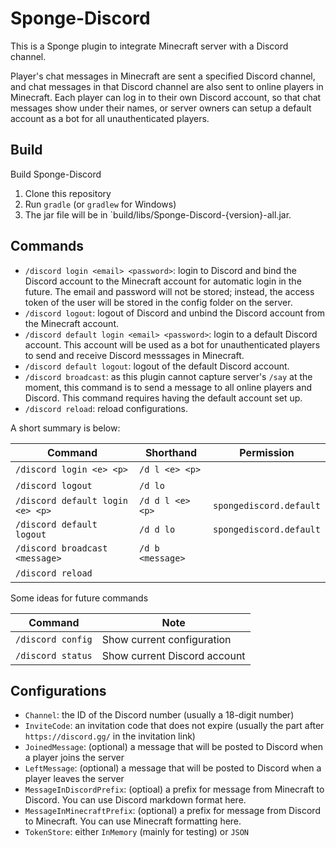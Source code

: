 # Sponge-Discord
This is a Sponge plugin to integrate Minecraft server with a Discord channel.

Player's chat messages in Minecraft are sent a specified Discord channel, and chat messages in that Discord channel are also sent to online players in Minecraft.
Each player can log in to their own Discord account, so that chat messages show under their names, or server owners can setup a default account as a bot for all unauthenticated players.

## Build

Build Sponge-Discord
1. Clone this repository
1. Run `gradle` (or `gradlew` for Windows)
1. The jar file will be in `build/libs/Sponge-Discord-{version}-all.jar.

## Commands

- `/discord login <email> <password>`: login to Discord and bind the Discord account to the Minecraft account for automatic login in the future. The email and password will not be stored; instead, the access token of the user will be stored in the config folder on the server.
- `/discord logout`: logout of Discord and unbind the Discord account from the Minecraft account. 
- `/discord default login <email> <password>`: login to a default Discord account. This account will be used as a bot for unauthenticated players to send and receive Discord messsages in Minecraft.
- `/discord default logout`: logout of the default Discord account.
- `/discord broadcast`: as this plugin cannot capture server's `/say` at the moment, this command is to send a message to all online players and Discord. This command requires having the default account set up.  
- `/discord reload`: reload configurations.

A short summary is below:

| Command | Shorthand | Permission |
|---------|-----------|------------|
| `/discord login <e> <p>` | `/d l <e> <p>` | &nbsp; |
| `/discord logout` | `/d lo` | &nbsp; |
| `/discord default login <e> <p>` | `/d d l <e> <p>` | `spongediscord.default` |
| `/discord default logout` | `/d d lo` | `spongediscord.default` |
| `/discord broadcast <message>` | `/d b <message>` | &nbsp; |
| `/discord reload` | &nbsp; | &nbsp; |

Some ideas for future commands

| Command | Note |
|---------|------|
| `/discord config` | Show current configuration |
| `/discord status` | Show current Discord account |

## Configurations

- `Channel`: the ID of the Discord number (usually a 18-digit number)
- `InviteCode`: an invitation code that does not expire (usually the part after `https://discord.gg/` in the invitation link)
- `JoinedMessage`: (optional) a message that will be posted to Discord when a player joins the server
- `LeftMessage`: (optional) a message that will be posted to Discord when a player leaves the server
- `MessageInDiscordPrefix`: (optioal) a prefix for message from Minecraft to Discord. You can use Discord markdown format here.
- `MessageInMinecraftPrefix`: (optional) a prefix for message from Discord to Minecraft. You can use Minecraft formatting here.
- `TokenStore`: either `InMemory` (mainly for testing) or `JSON`